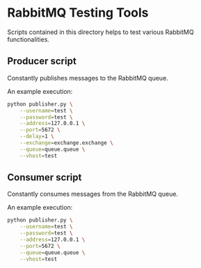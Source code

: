 # RabbitMQ Testing Tools

Scripts contained in this directory helps to test various RabbitMQ functionalities.

## Producer script

Constantly publishes messages to the RabbitMQ queue.

An example execution:

```bash
python publisher.py \
    --username=test \
    --password=test \
    --address=127.0.0.1 \
    --port=5672 \
    --delay=1 \
    --exchange=exchange.exchange \
    --queue=queue.queue \
    --vhost=test
```

## Consumer script

Constantly consumes messages from the RabbitMQ queue.

An example execution:

```bash
python publisher.py \
    --username=test \
    --password=test \
    --address=127.0.0.1 \
    --port=5672 \
    --queue=queue.queue \
    --vhost=test
```
